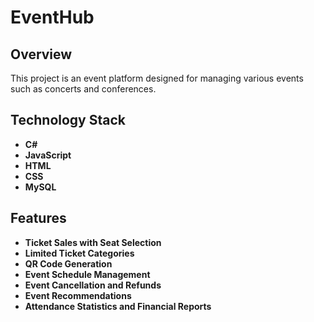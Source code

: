 # EventHub

## Overview

This project is an event platform designed for managing various events such as concerts and conferences.

## Technology Stack

- **C#**
- **JavaScript**
- **HTML**
- **CSS**
- **MySQL**

## Features

- **Ticket Sales with Seat Selection**
- **Limited Ticket Categories**
- **QR Code Generation**
- **Event Schedule Management**
- **Event Cancellation and Refunds**
- **Event Recommendations**
- **Attendance Statistics and Financial Reports**
